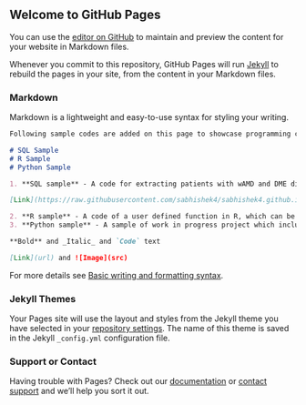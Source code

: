 ## Welcome to GitHub Pages

You can use the [editor on GitHub](https://github.com/sabhishek4/sabhishek4.github.io/edit/main/README.md) to maintain and preview the content for your website in Markdown files.

Whenever you commit to this repository, GitHub Pages will run [Jekyll](https://jekyllrb.com/) to rebuild the pages in your site, from the content in your Markdown files.

### Markdown

Markdown is a lightweight and easy-to-use syntax for styling your writing. 

```markdown
Following sample codes are added on this page to showcase programming capabilities to be eligible for HIDS program at GU

# SQL Sample
# R Sample
# Python Sample

1. **SQL sample** - A code for extracting patients with wAMD and DME diagnosis and subsequently adding features which are required to perform survival analysis on extracted patients 

[Link](https://raw.githubusercontent.com/sabhishek4/sabhishek4.github.io/main/SQL%20sample%20code%20-%20data%20manipulation.txt)

2. **R sample** - A code of a user defined function in R, which can be used to generate quick descriptive reports
3. **Python sample** - A sample of work in progress project which includes implementation of PCA and clustering to identify high risk Heart failure patients

**Bold** and _Italic_ and `Code` text

[Link](url) and ![Image](src)
```

For more details see [Basic writing and formatting syntax](https://docs.github.com/en/github/writing-on-github/getting-started-with-writing-and-formatting-on-github/basic-writing-and-formatting-syntax).

### Jekyll Themes

Your Pages site will use the layout and styles from the Jekyll theme you have selected in your [repository settings](https://github.com/sabhishek4/sabhishek4.github.io/settings/pages). The name of this theme is saved in the Jekyll `_config.yml` configuration file.

### Support or Contact

Having trouble with Pages? Check out our [documentation](https://docs.github.com/categories/github-pages-basics/) or [contact support](https://support.github.com/contact) and we’ll help you sort it out.
